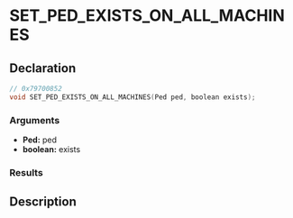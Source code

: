 # SET_PED_EXISTS_ON_ALL_MACHINES

## Declaration
```cpp
// 0x79700852
void SET_PED_EXISTS_ON_ALL_MACHINES(Ped ped, boolean exists);
```

### Arguments
- **Ped:** ped
- **boolean:** exists

### Results

## Description
